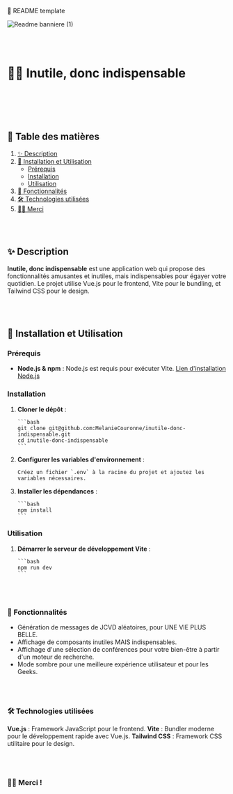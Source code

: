 💬 README template

![Readme banniere (1)](https://github.com/user-attachments/assets/32ca5569-774b-4a2f-a292-74a593d16c8a)

<br><br>

# 👍🏻 Inutile, donc indispensable

<br><br>
<br><br>

## 🧪 Table des matières

1. [✨ Description](#-description)
2. [🔄 Installation et Utilisation](#-installation-et-utilisation)
   - [Prérequis](#prérequis)
   - [Installation](#installation)
   - [Utilisation](#utilisation)
3. [🚀 Fonctionnalités](#-fonctionnalités)
4. [🛠️ Technologies utilisées](#-technologies-utilisées)
5. [👋🏻 Merci](#-merci)

<br><br>

## ✨ Description

**Inutile, donc indispensable** est une application web qui propose des fonctionnalités amusantes et inutiles, mais indispensables pour égayer votre quotidien. Le projet utilise Vue.js pour le frontend, Vite pour le bundling, et Tailwind CSS pour le design.

<br><br>

## 🔄 Installation et Utilisation

### Prérequis

- **Node.js & npm** : Node.js est requis pour exécuter Vite. [Lien d'installation Node.js](https://nodejs.org/)

### Installation

1.  **Cloner le dépôt** :

        ```bash
        git clone git@github.com:MelanieCouronne/inutile-donc-indispensable.git
        cd inutile-donc-indispensable
        ```

2.  **Configurer les variables d'environnement** :

        Créez un fichier `.env` à la racine du projet et ajoutez les variables nécessaires.

3.  **Installer les dépendances** :

        ```bash
        npm install
        ```

### Utilisation

1.  **Démarrer le serveur de développement Vite** :

        ```bash
        npm run dev
        ```

<br><br>

### 🚀 Fonctionnalités

- Génération de messages de JCVD aléatoires, pour UNE VIE PLUS BELLE.
- Affichage de composants inutiles MAIS indispensables.
- Affichage d'une sélection de conférences pour votre bien-être à partir d'un moteur de recherche.
- Mode sombre pour une meilleure expérience utilisateur et pour les Geeks.

<br><br>

### 🛠️ Technologies utilisées

**Vue.js** : Framework JavaScript pour le frontend.
**Vite** : Bundler moderne pour le développement rapide avec Vue.js.
**Tailwind CSS** : Framework CSS utilitaire pour le design.

<br><br>

### 👋🏻 Merci !
